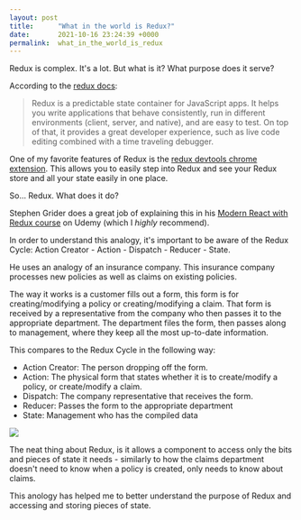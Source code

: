 ```yaml
---
layout: post
title:      "What in the world is Redux?"
date:       2021-10-16 23:24:39 +0000
permalink:  what_in_the_world_is_redux
---
```


Redux is complex. It's a lot. But what is it? What purpose does it serve?

According to the [redux docs](https://redux.js.org/introduction/getting-started): 

>Redux is a predictable state container for JavaScript apps.
It helps you write applications that behave consistently, run in different environments (client, server, and native), and are easy to test. On top of that, it provides a great developer experience, such as live code editing combined with a time traveling debugger.

One of my favorite features of Redux is the [redux devtools chrome extension](https://chrome.google.com/webstore/detail/redux-devtools/lmhkpmbekcpmknklioeibfkpmmfibljd?hl=en). This allows you to easily step into Redux and see your Redux store and all your state easily in one place.

So... Redux. What does it do?

Stephen Grider does a great job of explaining this in his [Modern React with Redux course](https://www.udemy.com/course/react-redux/) on Udemy (which I *highly* recommend).

In order to understand this analogy, it's important to be aware of the Redux Cycle: Action Creator - Action - Dispatch - Reducer - State.

He uses an analogy of an insurance company. This insurance company processes new policies as well as claims on existing policies.


The way it works is a customer fills out a form, this form is for creating/modifying a policy or creating/modifying a claim. That form is received by a representative from the company who then passes it to the appropriate department. The department files the form, then passes along to management, where they keep all the most up-to-date information.

This compares to the Redux Cycle in the following way:

- Action Creator: The person dropping off the form.
- Action: The physical form that states whether it is to create/modify a policy, or create/modify a claim.
- Dispatch: The company representative that receives the form.
- Reducer: Passes the form to the appropriate department
- State: Management who has the compiled data

![](https://media.giphy.com/media/3qsrkMGIeJzfLD1G9n/giphy.gif)

The neat thing about Redux, is it allows a component to access only the bits and pieces of state it needs - similarly to how the  claims department doesn't need to know when a policy is created, only needs to know about claims.

This anology has helped me to better understand the purpose of Redux and accessing and storing pieces of state.
